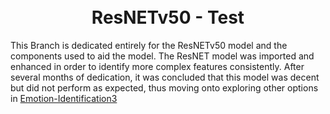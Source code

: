 <h1 align="center">
  <br>
  ResNETv50 - Test
  <br>
</h1>

This Branch is dedicated entirely for the ResNETv50 model and the components used to aid the model. The ResNET model was imported and enhanced in order to identify more complex features consistently. After several months of dedication, it was concluded that this model was decent but did not perform as expected, thus moving onto exploring other options in <a href="https://github.com/megmarv/PsychoAI-/tree/Emotion-Identification3">Emotion-Identification3</a>
